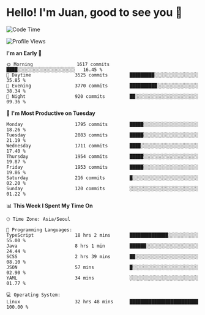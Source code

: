 # Hello! I'm Juan, good to see you 👋

<!--
**Y-k-Y/Y-k-Y** is a ✨ _special_ ✨ repository because its `README.md` (this file) appears on your GitHub profile.

Here are some ideas to get you started:

- 🔭 I’m currently working on ...
- 🌱 I’m currently learning ...
- 👯 I’m looking to collaborate on ...
- 🤔 I’m looking for help with ...
- 💬 Ask me about ...
- 📫 How to reach me: ...
- 😄 Pronouns: ...
- ⚡ Fun fact: ...
-->
<!--
![Profile views](https://gpvc.arturio.dev/Y-k-Y)

[![Omid Nikrah StackOverflow](https://github-readme-stackoverflow.vercel.app/?userID=9517076)](https://stackoverflow.com/users/9517076/i-have-10-fingers)
-->

<!--START_SECTION:waka-->
![Code Time](http://img.shields.io/badge/Code%20Time-1%2C686%20hrs%204%20mins-blue)

![Profile Views](http://img.shields.io/badge/Profile%20Views-0-blue)

**I'm an Early 🐤** 

```text
🌞 Morning                1617 commits        ████░░░░░░░░░░░░░░░░░░░░░   16.45 % 
🌆 Daytime                3525 commits        █████████░░░░░░░░░░░░░░░░   35.85 % 
🌃 Evening                3770 commits        ██████████░░░░░░░░░░░░░░░   38.34 % 
🌙 Night                  920 commits         ██░░░░░░░░░░░░░░░░░░░░░░░   09.36 % 
```
📅 **I'm Most Productive on Tuesday** 

```text
Monday                   1795 commits        █████░░░░░░░░░░░░░░░░░░░░   18.26 % 
Tuesday                  2083 commits        █████░░░░░░░░░░░░░░░░░░░░   21.19 % 
Wednesday                1711 commits        ████░░░░░░░░░░░░░░░░░░░░░   17.40 % 
Thursday                 1954 commits        █████░░░░░░░░░░░░░░░░░░░░   19.87 % 
Friday                   1953 commits        █████░░░░░░░░░░░░░░░░░░░░   19.86 % 
Saturday                 216 commits         █░░░░░░░░░░░░░░░░░░░░░░░░   02.20 % 
Sunday                   120 commits         ░░░░░░░░░░░░░░░░░░░░░░░░░   01.22 % 
```


📊 **This Week I Spent My Time On** 

```text
🕑︎ Time Zone: Asia/Seoul

💬 Programming Languages: 
TypeScript               18 hrs 2 mins       ██████████████░░░░░░░░░░░   55.00 % 
Java                     8 hrs 1 min         ██████░░░░░░░░░░░░░░░░░░░   24.44 % 
SCSS                     2 hrs 39 mins       ██░░░░░░░░░░░░░░░░░░░░░░░   08.10 % 
JSON                     57 mins             █░░░░░░░░░░░░░░░░░░░░░░░░   02.90 % 
YAML                     34 mins             ░░░░░░░░░░░░░░░░░░░░░░░░░   01.77 % 

💻 Operating System: 
Linux                    32 hrs 48 mins      █████████████████████████   100.00 % 
```


<!--END_SECTION:waka-->
